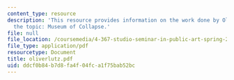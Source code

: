 ```yaml
---
content_type: resource
description: 'This resource provides information on the work done by Oliver Lutz on
  the topic: Museum of Collapse.'
file: null
file_location: /coursemedia/4-367-studio-seminar-in-public-art-spring-2006/ddcf0b84b7d8fa4f04fca1f75bab52bc_oliverlutz.pdf
file_type: application/pdf
resourcetype: Document
title: oliverlutz.pdf
uid: ddcf0b84-b7d8-fa4f-04fc-a1f75bab52bc
---
```

